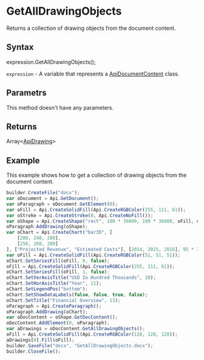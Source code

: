 # GetAllDrawingObjects

Returns a collection of drawing objects from the document content.

## Syntax

expression.GetAllDrawingObjects();

`expression` - A variable that represents a [ApiDocumentContent](../ApiDocumentContent.md) class.

## Parametrs

This method doesn't have any parameters.

## Returns

Array<[ApiDrawing](../../ApiDrawing/ApiDrawing.md)>

## Example

This example shows how to get a collection of drawing objects from the document content.

```javascript
builder.CreateFile("docx");
var oDocument = Api.GetDocument();
var oParagraph = oDocument.GetElement(0);
var oFill = Api.CreateSolidFill(Api.CreateRGBColor(255, 111, 61));
var oStroke = Api.CreateStroke(0, Api.CreateNoFill());
var oShape = Api.CreateShape("rect", 100 * 36000, 100 * 36000, oFill, oStroke);
oParagraph.AddDrawing(oShape);
var oChart = Api.CreateChart("bar3D", [
	[200, 240, 280],
	[250, 260, 280]
], ["Projected Revenue", "Estimated Costs"], [2014, 2015, 2016], 95 * 36000, 70 * 36000, 24);
var oFill = Api.CreateSolidFill(Api.CreateRGBColor(51, 51, 51));
oChart.SetSeriesFill(oFill, 0, false);
oFill = Api.CreateSolidFill(Api.CreateRGBColor(255, 111, 61));
oChart.SetSeriesFill(oFill, 1, false);
oChart.SetVerAxisTitle("USD In Hundred Thousands", 10);
oChart.SetHorAxisTitle("Year", 11);
oChart.SetLegendPos("bottom");
oChart.SetShowDataLabels(false, false, true, false);
oChart.SetTitle("Financial Overview", 13);
oParagraph = Api.CreateParagraph();
oParagraph.AddDrawing(oChart);
var oDocContent = oShape.GetDocContent();
oDocContent.AddElement(0, oParagraph);
var aDrawings = oDocContent.GetAllDrawingObjects();
oFill = Api.CreateSolidFill(Api.CreateRGBColor(128, 128, 128));
aDrawings[0].Fill(oFill);
builder.SaveFile("docx", "GetAllDrawingObjects.docx");
builder.CloseFile();
```